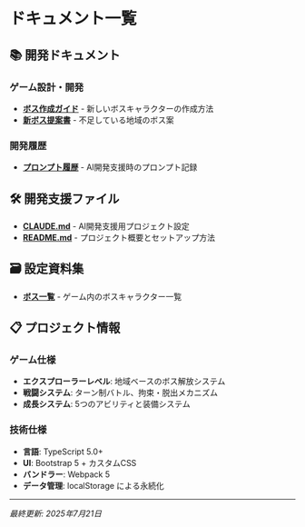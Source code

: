 # ドキュメント一覧

## 📚 開発ドキュメント

### ゲーム設計・開発
- **[ボス作成ガイド](boss-creation-guide.md)** - 新しいボスキャラクターの作成方法
- **[新ボス提案書](new-boss-suggestion-claude.md)** - 不足している地域のボス案

### 開発履歴
- **[プロンプト履歴](prompt-history.md)** - AI開発支援時のプロンプト記録

## 🛠️ 開発支援ファイル

- **[CLAUDE.md](../CLAUDE.md)** - AI開発支援用プロジェクト設定
- **[README.md](../README.md)** - プロジェクト概要とセットアップ方法

## 🗃️ 設定資料集

- **[ボス一覧](bosses/README.md)** - ゲーム内のボスキャラクター一覧

## 📋 プロジェクト情報

### ゲーム仕様
- **エクスプローラーレベル**: 地域ベースのボス解放システム
- **戦闘システム**: ターン制バトル、拘束・脱出メカニズム
- **成長システム**: 5つのアビリティと装備システム

### 技術仕様
- **言語**: TypeScript 5.0+
- **UI**: Bootstrap 5 + カスタムCSS
- **バンドラー**: Webpack 5
- **データ管理**: localStorage による永続化

---

*最終更新: 2025年7月21日*